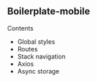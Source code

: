 ## Boilerplate-mobile

Contents
- Global styles
- Routes
- Stack navigation
- Axios
- Async storage
